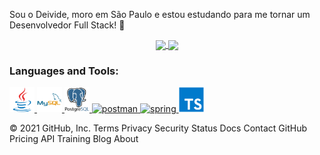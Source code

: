  Sou o Deivide, moro em São Paulo e estou estudando para me tornar um Desenvolvedor Full Stack! 🚀

<p>



<p align="center">
  <a href="https://github.com/Dejsilva/github-readme-stats">
    <img
      align="center"
      height="165"
      src="https://github-readme-stats.vercel.app/api?username=Dejsilva&count_private=true&show_icons=true&custom_title=Github%20Status&hide=issues&theme=radical"
    />
  </a>

  <a href="https://github.com/Dejsilva/github-readme-stats">
    <img
      align="center"
      height="165"
      src="https://github-readme-stats.vercel.app/api/top-langs/?username=Dejsilva&&layout=compact&theme=radical"
    />
  </a>
</p>

<h3 align="left">Languages and Tools:</h3>
 <a href="https://www.java.com/" target="_blank"> <img src="https://raw.githubusercontent.com/devicons/devicon/master/icons/java/java-original.svg" alt="java" width="40" height="40"/> </a> <a href="https://www.mysql.com/" target="_blank"> <img src="https://raw.githubusercontent.com/devicons/devicon/master/icons/mysql/mysql-original-wordmark.svg" alt="mysql" width="40" height="40"/> </a> <a href="https://www.postgresql.org/" target="_blank"> <img src="https://raw.githubusercontent.com/devicons/devicon/master/icons/postgresql/postgresql-original-wordmark.svg" alt="postgresql" width="40" height="40"/> </a> <a href="https://postman.com/" target="_blank"> <img src="https://www.vectorlogo.zone/logos/getpostman/getpostman-icon.svg" alt="postman" width="40" height="40"/> </a> <a href="https://spring.io/" target="_blank"> <img src="https://www.vectorlogo.zone/logos/springio/springio-icon.svg" alt="spring" width="40" height="40"/> </a> <a href="https://www.typescriptlang.org/" target="_blank"> <img src="https://raw.githubusercontent.com/devicons/devicon/master/icons/typescript/typescript-original.svg" alt="typescript" width="40" height="40"/> </a> </p>
© 2021 GitHub, Inc.
Terms
Privacy
Security
Status
Docs
Contact GitHub
Pricing
API
Training
Blog
About
